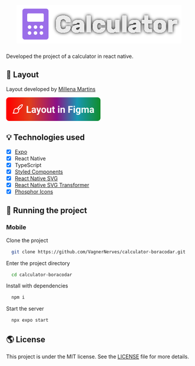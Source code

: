 <h1 align="center">
  <img alt="Calculator" title="Calculator" src="./.github/logocalculator.svg" />
</h1>

Developed the project of a calculator in react native.

<!-- ## 🎥 Implementation Video

In the GitHub edit, drag the video that it already puts on github itself. -->

## 🎨 Layout

Layout developed by [Millena Martins](https://www.linkedin.com/in/millenakmartins/)

[![Layout in Figma](https://github.com/VagnerNerves/default-readme/blob/main/assets/layout-in-figma.svg)](<https://www.figma.com/file/eetMiduFXxD0A1xl16KvTE/%23boraCodar---Desafio-5-(Community)?node-id=1%3A61&t=I8YHa5B8Wp4JdeL9-1>)

<!-- ## 👏 Learning and more implementations

Describe what you learned and implemented in the project. -->

## 💡 Technologies used

- [x] [Expo](https://expo.dev/)
- [x] React Native
- [x] TypeScript
- [x] [Styled Components](https://styled-components.com/)
- [x] [React Native SVG](https://docs.expo.dev/versions/latest/sdk/svg/)
- [x] [React Native SVG Transformer](https://github.com/kristerkari/react-native-svg-transformer)
- [x] [Phosphor Icons](https://github.com/duongdev/phosphor-react-native)

## 🚀 Running the project

### Mobile

Clone the project

```bash
  git clone https://github.com/VagnerNerves/calculator-boracodar.git
```

Enter the project directory

```bash
  cd calculator-boracodar
```

Install with dependencies

```bash
  npm i
```

Start the server

```bash
  npx expo start
```

<!-- ### Back-end

Clone the project

```bash
  git clone https://link-para-o-projeto
```

Enter the project directory

```bash
  cd my-project
```

Install with dependencies

```bash
  npm install
```

Start the server

```bash
  npm run start
```

### Front-end Web

Clone the project

```bash
  git clone https://link-para-o-projeto
```

Enter the project directory

```bash
  cd my-project
```

Install with dependencies

```bash
  npm install
```

Start the server

```bash
  npm run start
``` -->

<!-- ## 📝 Routes

[![Run in Postman](https://github.com/VagnerNerves/default-readme/blob/main/assets/run-in-postman.svg)](https://app.getpostman.com/run-collection/link)
[![Run in Insomnia](https://github.com/VagnerNerves/default-readme/blob/main/assets/run-in-insomnia.svg)](https://insomnia.rest/run/?label=NAMEPROJECT&uri=LINK) -->

## 🌎 License

This project is under the MIT license. See the [LICENSE](https://choosealicense.com/licenses/mit/) file for more details.
